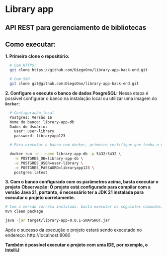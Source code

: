 # Library app

## API REST para gerenciamento de bibliotecas

## Como executar:

**1. Primeiro clone o repositório:**
```sh
  # Com HTTPS:
  git clone https://github.com/DiegoOno/library-app-back-end.git

  # Com SSH
  git clone git@github.com:DiegoOno/library-app-back-end.git
```

**2. Configure e execute o banco de dados PosgreSQL:**
Nessa etapa é possível configurar o banco na instalação local ou utilizar uma imagem do __`Docker`__;
```sh
  # Configuração local
  Postgres: Versão 16
  Nome do banco: library-app-db
  Dados do Usuário:
    user: user-library
    password: libraryapp123

  # Para executar o banco com docker, primeiro certifique que tenha o mesmo instalado, e com isso basta executar o seguinte comando:

  docker run -d --name library-app-db -p 5432:5432 \
    -e POSTGRES_DB=library-app-db \
    -e POSTGRES_USER=user-library \
    -e POSTGRES_PASSWORD=libraryapp123 \
    postgres:latest

```

**3. Com o banco configurado com os parâmetros acima, basta executar o projeto**
**Observação: O projeto está configurado para compilar com a versão Java 21, portanto, é necessário ter a JDK 21 instalada para executar o projeto corretamente.**

```sh
# Com a versão correta instalada, basta executar os seguintes comandos: 
mvn clean package

java -jar target/library-app-0.0.1-SNAPSHOT.jar

```
Após o sucesso da execução o projeto estará sendo executado no endereço: http://localhost:8080

**Também é possível executar o projeto com uma IDE, por exemplo, o IntelliJ**
